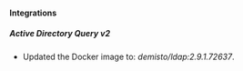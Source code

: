 #### Integrations

##### Active Directory Query v2

- Updated the Docker image to: *demisto/ldap:2.9.1.72637*.